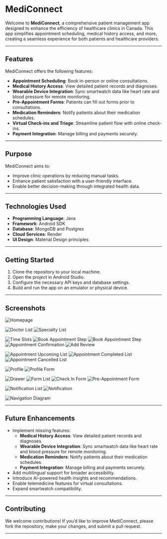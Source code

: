 # MediConnect

Welcome to **MediConnect**, a comprehensive patient management app designed to enhance the efficiency of healthcare clinics in Canada. This app simplifies appointment scheduling, medical history access, and more, creating a seamless experience for both patients and healthcare providers.

---

## Features

MediConnect offers the following features:

- **Appointment Scheduling**: Book in-person or online consultations.
- **Medical History Access**: View detailed patient records and diagnoses.
- **Wearable Device Integration**: Sync smartwatch data like heart rate and blood pressure for remote monitoring.
- **Pre-Appointment Forms**: Patients can fill out forms prior to consultations.
- **Medication Reminders**: Notify patients about their medication schedules.
- **Virtual Check-ins and Triage**: Streamline patient flow with online check-ins.
- **Payment Integration**: Manage billing and payments securely.

---

## Purpose

MediConnect aims to:

- Improve clinic operations by reducing manual tasks.
- Enhance patient satisfaction with a user-friendly interface.
- Enable better decision-making through integrated health data.

---

## Technologies Used

- **Programming Language**: Java
- **Framework**: Android SDK
- **Database**: MongoDB and Postgres
- **Cloud Services**: Render
- **UI Design**: Material Design principles

---

## Getting Started

1. Clone the repository to your local machine.
2. Open the project in Android Studio.
3. Configure the necessary API keys and database settings.
4. Build and run the app on an emulator or physical device.

---

## Screenshots

![Homepage](assets/Homepage.png)

![Doctor List](assets/DoctorList.png)
![Specialty List](assets/SpecialtiesList.png)

![Time Slots](assets/TimeSlots.png)
![Book Appointment Step](assets/AppointMyself.png)
![Book Appointment Step](assets/AppointOthers.png)
![Appointment Confirmation](assets/AppointConfirmation.png)
![Add Review](assets/AddReview.png)

![Appointment Upcoming List](assets/UpcomingList.png)
![Appointment Completed List](assets/CompletedList.png)
![Appointment Cancelled List](assets/CancelledList.png)

![Profile](assets/Profile.png)
![Profile Form](assets/ProfileForm.png)

![Drawer](assets/Drawer.png)
![Form List](assets/FormsList.png)
![Check In Form](assets/CheckInForm.png)
![Pre-Appointment Form](assets/PreAppointmentForm.png)

![Notification List](assets/NotificationList.png)
![Notification](assets/Notification.png)

![Navigation Diagram](assets/NavigationDiagram.png)

---

## Future Enhancements

- Implement missing features:
    - **Medical History Access**: View detailed patient records and diagnoses.
    - **Wearable Device Integration**: Sync smartwatch data like heart rate and blood pressure for remote monitoring.
    - **Medication Reminders**: Notify patients about their medication schedules.
    - **Payment Integration**: Manage billing and payments securely.
- Add multilingual support for broader accessibility.
- Introduce AI-powered health insights and recommendations.
- Enable telemedicine features for virtual consultations.
- Expand smartwatch compatibility.

---

## Contributing

We welcome contributions! If you’d like to improve MediConnect, please fork the repository, make your changes, and submit a pull request.

---
